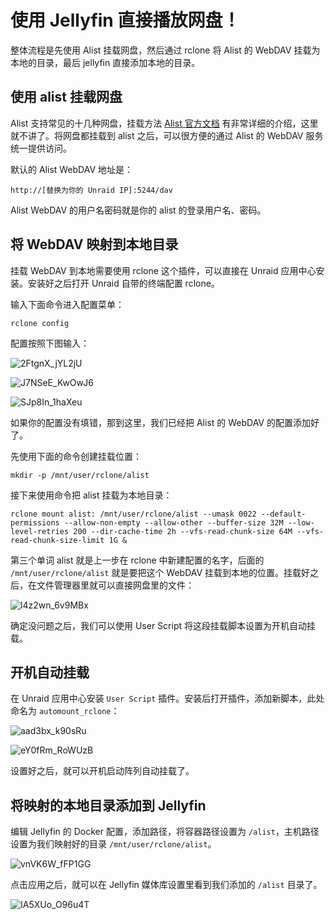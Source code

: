 # 使用 Jellyfin 直接播放网盘！

整体流程是先使用 Alist 挂载网盘，然后通过 rclone 将 Alist 的 WebDAV 挂载为本地的目录，最后 jellyfin 直接添加本地的目录。

## 使用 alist 挂载网盘

Alist 支持常见的十几种网盘，挂载方法 [Alist 官方文档](https://alist.nn.ci/zh/faq/) 有非常详细的介绍，这里就不讲了。将网盘都挂载到 alist 之后，可以很方便的通过 Alist 的 WebDAV 服务统一提供访问。

默认的 Alist WebDAV 地址是：

```
http://[替换为你的 Unraid IP]:5244/dav
```

Alist WebDAV 的用户名密码就是你的 alist 的登录用户名、密码。

## 将 WebDAV 映射到本地目录

挂载 WebDAV 到本地需要使用 rclone 这个插件，可以直接在 Unraid 应用中心安装。安装好之后打开 Unraid 自带的终端配置 rclone。

输入下面命令进入配置菜单：

```
rclone config
```

配置按照下图输入：

![2FtgnX_jYL2jU](https://img.slarker.me/blog/2FtgnX_jYL2jU.png)

![J7NSeE_KwOwJ6](https://img.slarker.me/blog/J7NSeE_KwOwJ6.png)

![SJp8In_1haXeu](https://img.slarker.me/blog/SJp8In_1haXeu.png)

如果你的配置没有填错，那到这里，我们已经把 Alist 的 WebDAV 的配置添加好了。

先使用下面的命令创建挂载位置：

```
mkdir -p /mnt/user/rclone/alist
```

接下来使用命令把 alist 挂载为本地目录：

```
rclone mount alist: /mnt/user/rclone/alist --umask 0022 --default-permissions --allow-non-empty --allow-other --buffer-size 32M --low-level-retries 200 --dir-cache-time 2h --vfs-read-chunk-size 64M --vfs-read-chunk-size-limit 1G &
```

第三个单词 alist 就是上一步在 rclone 中新建配置的名字，后面的 `/mnt/user/rclone/alist` 就是要把这个 WebDAV 挂载到本地的位置。挂载好之后，在文件管理器里就可以直接网盘里的文件：

![l4z2wn_6v9MBx](https://img.slarker.me/blog/l4z2wn_6v9MBx.png)

确定没问题之后，我们可以使用 User Script 将这段挂载脚本设置为开机自动挂载。

## 开机自动挂载

在 Unraid 应用中心安装 `User Script` 插件。安装后打开插件，添加新脚本，此处命名为 `automount_rclone`：

![aad3bx_k90sRu](https://img.slarker.me/blog/aad3bx_k90sRu.png)

![eY0fRm_RoWUzB](https://img.slarker.me/blog/eY0fRm_RoWUzB.png)

设置好之后，就可以开机启动阵列自动挂载了。

## 将映射的本地目录添加到 Jellyfin

编辑 Jellyfin 的 Docker 配置，添加路径，将容器路径设置为 `/alist`，主机路径设置为我们映射好的目录  `/mnt/user/rclone/alist`。

![vnVK6W_fFP1GG](https://img.slarker.me/blog/vnVK6W_fFP1GG.png)

点击应用之后，就可以在 Jellyfin 媒体库设置里看到我们添加的 `/alist` 目录了。

![IA5XUo_O96u4T](https://img.slarker.me/blog/IA5XUo_O96u4T.png)


